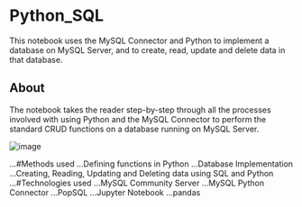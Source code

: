 # Python_SQL
This notebook uses the MySQL Connector and Python to implement a database on MySQL Server, and to create, read, update and delete data in that database.
## About
The notebook takes the reader step-by-step through all the processes involved with using Python and the MySQL Connector to perform the standard CRUD functions on a database running on MySQL Server.

![image](https://user-images.githubusercontent.com/98434176/156659166-0f18fc5f-81bf-41e4-a485-371a7e55666b.png)

...#Methods used
...Defining functions in Python
...Database Implementation
...Creating, Reading, Updating and Deleting data using SQL and Python
...#Technologies used
...MySQL Community Server
...MySQL Python Connector
...PopSQL
...Jupyter Notebook
...pandas

